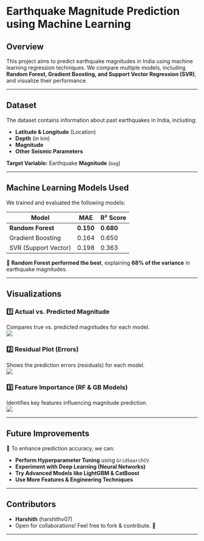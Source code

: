 # **Earthquake Magnitude Prediction using Machine Learning**  

## **Overview**  
This project aims to predict earthquake magnitudes in India using machine learning regression techniques. We compare multiple models, including **Random Forest, Gradient Boosting, and Support Vector Regression (SVR)**, and visualize their performance.  

---

## **Dataset**  
The dataset contains information about past earthquakes in India, including:  
- **Latitude & Longitude** (Location)  
- **Depth** (in km)  
- **Magnitude**  
- **Other Seismic Parameters**  

**Target Variable:** Earthquake **Magnitude** (`mag`)  

---

## **Machine Learning Models Used**  
We trained and evaluated the following models:  

| Model               | MAE  | R² Score |
|---------------------|------|---------|
| **Random Forest**   | **0.150** | **0.680** |
| Gradient Boosting  | 0.164 | 0.650 |
| SVR (Support Vector) | 0.198 | 0.363 |

📌 **Random Forest performed the best**, explaining **68% of the variance** in earthquake magnitudes.  

---

## **Visualizations**  

### **1️⃣ Actual vs. Predicted Magnitude**  
Compares true vs. predicted magnitudes for each model.  
![](images/actual_vs_predicted.png)  

### **2️⃣ Residual Plot (Errors)**  
Shows the prediction errors (residuals) for each model.  
![](images/residual_plot.png)  

### **3️⃣ Feature Importance (RF & GB Models)**  
Identifies key features influencing magnitude prediction.  
![](images/feature_importance.png)  

---

## **Future Improvements**  
🚀 To enhance prediction accuracy, we can:  
- **Perform Hyperparameter Tuning** using `GridSearchCV`  
- **Experiment with Deep Learning (Neural Networks)**  
- **Try Advanced Models like LightGBM & CatBoost**  
- **Use More Features & Engineering Techniques**  

---

## **Contributors**  
- **Harshith** (harshithv07)  
- Open for collaborations! Feel free to fork & contribute. 🚀  

---
